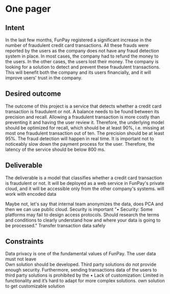 # One pager
<!--
4 main points
-->

## Intent

<!--
What’s the problem we’re trying to solve, or the opportunity we want to gain from? How will customers benefit? Why are we doing this, and why is it important?
Why
Why is this document important? Often framed around the problem or opportunity we want to address, and the expected benefits. Also, Why now? Describe it simply in their terms: customer benefits, business gains, productivity improvements.
-->

In the last few months, FunPay registered a significant increase in the number of fraudulent credit card transactions. All these frauds were reported by the users as the company does not have any fraud detection system in place. In most cases, the company had to refund the money to the users. In the other cases, the users lost their money.
The company is looking for a solution to detect and prevent these fraudulent transactions. This will benefit both the company and its users financially, and it will improve users' trust in the company.

## Desired outcome

<!--
What should we measure? How well should we solve this problem?
What
What are the measures of success and constraints. Enable readers to evaluate and decide on proposals, make trade-offs, and provide feedback. What are the business and technical requirements?
-->

The outcome of this project is a service that detects whether a credit card transaction is fraudulent or not.
A balance needs to be found between its precision and recall. Allowing a fraudulent transaction is more costly than preventing it and having the user review it. Therefore, the underlying model should be optimized for recall, which should be at least 90%, i.e. missing at most one fraudulent transaction out of ten. The precision should be at least 95%.
The fraud detection will happen in real time. It is important not to noticeably slow down the payment process for the user. Therefore, the latency of the service should be below 800 ms.

## Deliverable

<!--
Design a deliverable that meets the intent and desired outcome. How should we solve this problem?
How
How you’ll achieve the Why and What. This includes methodology, high-level design, tech decisions, etc. It’s also useful to add how you’re *not* implementing it (i.e., out of scope)
-->

The deliverable is a model that classifies whether a credit card transaction is fraudulent or not.
It will be deployed as a web service in FunPay's private cloud, and it will be accessible only from the other company's systems.
will work with encoded data

Maybe not, let's say that internal team anonymizes the data, does PCA and then we can use public cloud.
Security is important
"• Security: Some platforms may fail to design access protocols. Should research the terms and conditions to clearly
understand how and where your data is going to be processed."
Transfer transaction data safely

## Constraints

<!--
How not to solve a problem is often more important than how to solve it (Business, technical, resource constraints).
-->

Data privacy is one of the fundamental values of FunPay. The user data must not leave  
Own solution should be developed. Third party solutions do not provide enough security. Furthermore, sending transactions data of the users to third party solutions is prohibited by the
• Lack of customization: Limited in functionality and it’s hard to adapt for more complex solutions.
own solution to get customizable solution

<!--
Who
Audience. Although *Who* may not show up as a section in the doc, it’ll influence how it turns out
(topics, depth, language).
You can think of the data science/engineer team as the audience for these documents.
-->

